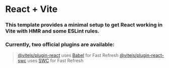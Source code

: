 # React + Vite

### This template provides a minimal setup to get React working in Vite with HMR and some ESLint rules.

### Currently, two official plugins are available:

> [@vitejs/plugin-react](https://github.com/vitejs/vite-plugin-react/blob/main/packages/plugin-react/README.md) uses [Babel](https://babeljs.io/) for Fast Refresh
> [@vitejs/plugin-react-swc](https://github.com/vitejs/vite-plugin-react-swc) uses [SWC](https://swc.rs/) for Fast Refresh
